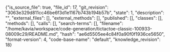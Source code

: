{"is_source_file": true, "file_id": 17, "git_revision": "3063e329d811cc46be6f3d1e1167b743b194b57b", "state": 1, "description": "", "external_files": [], "external_methods": [], "published": [], "classes": [], "methods": [], "calls": [], "search-terms": [], "filename": "/home/kavia/workspace/code-generation/tictactoe-classic-100933-08009c29/README.md", "hash": "ae6d5505ee4c84f0a90f0f1936ce5650", "format-version": 4, "code-base-name": "default", "knowledge_revision": 18}
